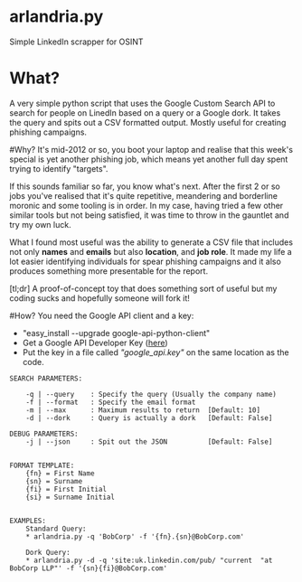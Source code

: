 arlandria.py
============

Simple LinkedIn scrapper for OSINT

# What?
A very simple python script that uses the Google Custom Search API to search for people on LinedIn based on a query or a Google dork.
It takes the query and spits out a CSV formatted output.
Mostly useful for creating phishing campaigns.

#Why?
It's mid-2012 or so, you boot your laptop and realise that this week's special is yet another phishing job, which means yet another full day spent trying to identify "targets". 

If this sounds familiar so far, you know what's next. After the first 2 or so jobs you've realised that it's quite repetitive, meandering and borderline moronic and some tooling is in order. In my case, having tried a few other similar tools but not being satisfied, it was time to throw in the gauntlet and try my own luck.

What I found most useful was the ability to generate a CSV file that includes not only **names** and **emails** but also **location**, and **job role**. It made my life a lot easier identifying individuals for spear phishing campaigns and it also produces something more presentable for the report.

[tl;dr] A proof-of-concept toy that does something sort of useful but my coding sucks and hopefully someone will fork it!  

#How?
You need the Google API client and a key:
* "easy_install --upgrade google-api-python-client"
* Get a Google API Developer Key ([here][gkey])
* Put the key in a file called *"google_api.key"* on the same location as the code.


```
SEARCH PARAMETERS:
	  
	-q | --query    : Specify the query (Usually the company name)  
	-f | --format   : Specify the email format   
	-m | --max      : Maximum results to return  [Default: 10]
	-d | --dork     : Query is actually a dork   [Default: False]

DEBUG PARAMETERS:
	-j | --json     : Spit out the JSON          [Default: False]
	 
	 
FORMAT TEMPLATE:
	{fn} = First Name
	{sn} = Surname 
	{fi} = First Initial
	{si} = Surname Initial


EXAMPLES:
	Standard Query:
	* arlandria.py -q 'BobCorp' -f '{fn}.{sn}@BobCorp.com'

	Dork Query:
	* arlandria.py -d -q 'site:uk.linkedin.com/pub/ "current  "at BobCorp LLP"' -f '{sn}{fi}@BobCorp.com'
```

[gkey]: http://code.google.com/apis/console
